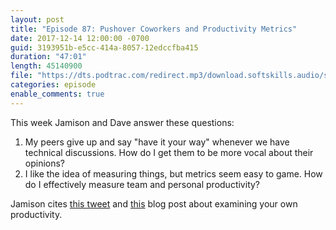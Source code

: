 ```yaml
---
layout: post
title: "Episode 87: Pushover Coworkers and Productivity Metrics"
date: 2017-12-14 12:00:00 -0700
guid: 3193951b-e5cc-414a-8057-12edccfba415
duration: "47:01"
length: 45140900
file: "https://dts.podtrac.com/redirect.mp3/download.softskills.audio/sse-087.mp3"
categories: episode
enable_comments: true
---
```


This week Jamison and Dave answer these questions:

1. My peers give up and say "have it your way" whenever we have technical discussions. How do I get them to be more vocal about their opinions?
2. I like the idea of measuring things, but metrics seem easy to game. How do I effectively measure team and personal productivity?

Jamison cites [this tweet](https://twitter.com/danluu/status/926492239081197569) and [this](http://malisper.me/how-to-improve-your-productivity-as-a-working-programmer/) blog post about examining your own productivity.
